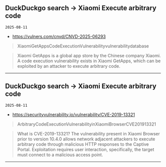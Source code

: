 ## DuckDuckgo search -> Xiaomi Execute arbitrary code
`2025-08-11`

* https://vulners.com/cnvd/CNVD-2025-06293

<blockquote>
 XiaomiGetAppsCodeExecutionVulnerabilityvulnerabilitydatabase
</blockquote>
<blockquote>
Xiaomi GetApps is a global app store by the Chinese company Xiaomi. A code execution vulnerability exists in Xiaomi GetApps, which can be exploited by an attacker to execute arbitrary code.
</blockquote>

---

## DuckDuckgo search -> Xiaomi Execute arbitrary code
`2025-08-11`

* https://securityvulnerability.io/vulnerability/CVE-2019-13321

<blockquote>
 ArbitraryCodeExecutionVulnerabilityinXiaomiBrowserCVE201913321
</blockquote>
<blockquote>
What is CVE-2019-13321? The vulnerability present in Xiaomi Browser prior to version 10.4.0 allows network adjacent attackers to execute arbitrary code through malicious HTTP responses to the Captive Portal. Exploitation requires user interaction, specifically, the target must connect to a malicious access point.
</blockquote>

---


